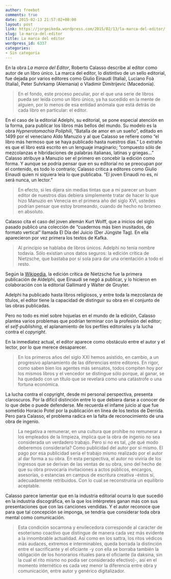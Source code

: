 ```yaml
---
author: freebot
comments: true
date: 2015-02-13 21:57:02+00:00
layout: post
link: https://jorgeikeda.wordpress.com/2015/02/13/la-marca-del-editor/
slug: la-marca-del-editor
title: La marca del editor
wordpress_id: 6337
categories:
- Sin categoría
---
```


En la obra _La marca del Editor_, Roberto Calasso describe al editor como autor de un libro único. La marca del editor, lo distintivo de un sello editorial, fue dejada por varios editores como Giulio Einaudi (Italia), Luciano Foà (Italia), Peter Suhrkamp (Alemania) o Vladimir Dimitrijevic (Macedonia).


<blockquote>En el fondo, este proceso peculiar, por el que una serie de libros pueda ser leída como un libro único, ya ha sucedido en la mente de alguien, por lo menos de esa entidad anómala que está detrás de cada libro en particular: el editor.</blockquote>


En el caso de la editorial Adelphi, su editorial, se pone especial atención en la forma, para publicar los libros más bellos del mundo. Su modelo es la obra _Hypnerotomachia Poliphili_, “Batalla de amor en un sueño”, editado en 1499 por el veneciano Aldo Manuzio y al que Calasso se refiere como “el libro más hermoso que se haya publicado hasta nuestros días.” Lo extraño es que el libro está escrito en un lenguaje imaginario; “compuesto sólo de mezcolanzas e hibridaciones de palabras italianas, latinas y griegas…” Calasso atribuye a Manuzio ser el primero en concebir la edición como forma. Y aunque se podría pensar que en su editorial no se preocupan por el contenido, es todo lo contrario; Calasso critica a editores como Giulio Einaudi quien ni siquiera leía lo que publicaba. “El joven Einaudi no es, ni será nunca, un lector.”


<blockquote>En efecto, si les dijera sin medias tintas que a mi parecer un buen editor de nuestros días debiera simplemente tratar de hacer lo que hizo Manuzio en Venecia en el primera año del siglo XVI, ustedes podrían pensar que estoy bromeando, cuando de hecho no bromeo en absoluto.</blockquote>


Calasso cita el caso del joven alemán Kurt Wolff, que a inicios del siglo pasado publicó una colección de “cuadernos más bien inusitados, de formato vertical” llamada El Día del Juicio (Der Jüngste Tag). En ella aparecieron por vez primera los textos de Kafka.


<blockquote>Al principio se hablaba de libros únicos. Adelphi no tenia nombre todavía. Sólo existían unos datos seguros: la edición crítica de Nietzsche, que bastaba por sí sola para dar una orientación a todo el resto.</blockquote>


Según la [Wikipedia](http://en.wikipedia.org/wiki/Adelphi_Edizioni), la edición crítica de Nietzsche fue la primera publicación de Aldelphi, que Einaudi se negó a publicar, y lo hicieron en colaboración con la editorial Gallimard y Walter de Gruyter.

Adelphi ha publicado hasta libros religiosos, y entre toda la mezcolanza de títulos, el editor tiene la capacidad de distinguir su obra en el conjunto de las obras publicadas.

Pero no todo es miel sobre hojuelas en el mundo de la edición, Calasso plantea varios problemas que podrían terminar con la profesión del editor; el _self-publishing_, el aplanamiento de los perfiles editoriales y la lucha contra el _copyright_.

En la inmediatez actual, el editor aparece como obstáculo entre el autor y el lector, por lo que merece desaparecer.


<blockquote>En los primeros años del siglo XXI hemos asistido, en cambio, a un progresivo aplanamiento de las diferencias entre editores. En rigor, como saben bien los agentes más sensatos, todos compiten hoy por los mismos libros y el vencedor se distingue sólo porque, al ganar, se ha quedado con un título que se revelará como una catástrofe o una fortuna económica.</blockquote>


La lucha contra el copyright, desde mi personal perspectiva, presenta claroscuros. Por la difícil distinción entre lo que debiera darse a conocer de lo que debe o puede defenderse. Me recuerda el infame juicio al que fue sometido Horacio Potel por la publicación en línea de los textos de Derrida. Pero para Calasso, el problema radica en la falta de reconocimiento de una obra de ingenio.


<blockquote>La negativa a remunerar, en una cultura que prohíbe no remunerar a los empleados de la limpieza, implica que la obra de ingenio no sea considerada un verdadero trabajo. Pero si no es tal, ¿de qué modo deberemos considerarla? Como publicidad del autor por sí mismo. El pago por esa publicidad sería el trabajo mismo realizado por el autor al dar forma a su obra. En esta perspectiva, el autor no viviría de los ingresos que se derivan de las ventas de su obra, sino del hecho de que su obra provocaría invitaciones a actos públicos, encargos, asesorías, o estancias en campus de escritura creativa -éstos sí, adecuadamente retribuidos. Con lo cual se reconstruiría un equilibrio aceptable.</blockquote>


Calasso parece lamentar que en la industria editorial ocurra lo que sucedió en la industria discográfica, en la que los intérpretes ganan más con sus presentaciones que con las canciones vendidas. Y el autor reconoce que para que tal concepción se imponga, se tendría que considerar toda obra mental como comunicación.


<blockquote>Esta condición socarrona y envilecedora corresponde al carácter de esoterismo coactivo que distingue de manera cada vez más evidente a la innombrable actualidad. Así como en los sattra, los ritos védicos más audaces, extremos e interminables, queda borrada la distinción entre el sacrificante y el oficiante -y con ella se borraba también la obligación de los honorarios rituales para el oficiante (la daksina, sin la cual el rito mismo no podía ser considerado efectivo)-, así en el momento internético es cada vez menor la diferencia entre obra y comunicación, entre autor y genérico digitalizador.</blockquote>
